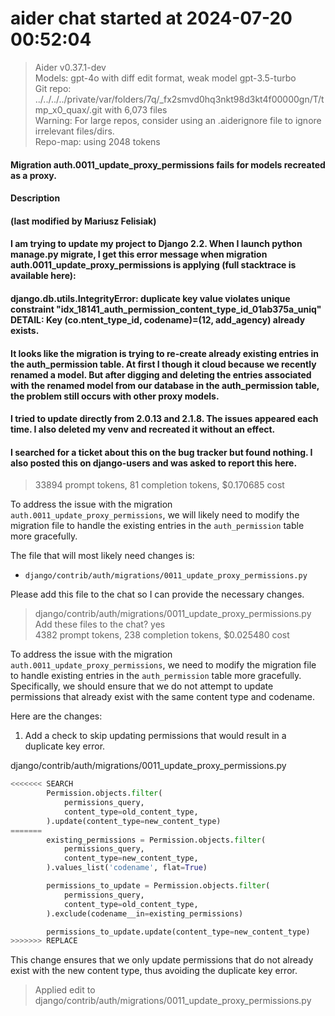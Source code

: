 
# aider chat started at 2024-07-20 00:52:04

> Aider v0.37.1-dev  
> Models: gpt-4o with diff edit format, weak model gpt-3.5-turbo  
> Git repo: ../../../../private/var/folders/7q/_fx2smvd0hq3nkt98d3kt4f00000gn/T/tmp_x0_quax/.git with 6,073 files  
> Warning: For large repos, consider using an .aiderignore file to ignore irrelevant files/dirs.  
> Repo-map: using 2048 tokens  

#### Migration auth.0011_update_proxy_permissions fails for models recreated as a proxy.  
#### Description  
#### 	   
#### 		(last modified by Mariusz Felisiak)  
#### 	   
#### I am trying to update my project to Django 2.2. When I launch python manage.py migrate, I get this error message when migration auth.0011_update_proxy_permissions is applying (full stacktrace is available ​here):  
#### django.db.utils.IntegrityError: duplicate key value violates unique constraint "idx_18141_auth_permission_content_type_id_01ab375a_uniq" DETAIL: Key (co.ntent_type_id, codename)=(12, add_agency) already exists.  
#### It looks like the migration is trying to re-create already existing entries in the auth_permission table. At first I though it cloud because we recently renamed a model. But after digging and deleting the entries associated with the renamed model from our database in the auth_permission table, the problem still occurs with other proxy models.  
#### I tried to update directly from 2.0.13 and 2.1.8. The issues appeared each time. I also deleted my venv and recreated it without an effect.  
#### I searched for a ticket about this on the bug tracker but found nothing. I also posted this on ​django-users and was asked to report this here.  
> 33894 prompt tokens, 81 completion tokens, $0.170685 cost  

To address the issue with the migration `auth.0011_update_proxy_permissions`, we will likely need to modify the migration file to handle the existing entries in the `auth_permission` table more gracefully.

The file that will most likely need changes is:
- `django/contrib/auth/migrations/0011_update_proxy_permissions.py`

Please add this file to the chat so I can provide the necessary changes.

> django/contrib/auth/migrations/0011_update_proxy_permissions.py  
> Add these files to the chat? yes  
> 4382 prompt tokens, 238 completion tokens, $0.025480 cost  

To address the issue with the migration `auth.0011_update_proxy_permissions`, we need to modify the migration file to handle existing entries in the `auth_permission` table more gracefully. Specifically, we should ensure that we do not attempt to update permissions that already exist with the same content type and codename.

Here are the changes:

1. Add a check to skip updating permissions that would result in a duplicate key error.

django/contrib/auth/migrations/0011_update_proxy_permissions.py
```python
<<<<<<< SEARCH
        Permission.objects.filter(
            permissions_query,
            content_type=old_content_type,
        ).update(content_type=new_content_type)
=======
        existing_permissions = Permission.objects.filter(
            permissions_query,
            content_type=new_content_type,
        ).values_list('codename', flat=True)

        permissions_to_update = Permission.objects.filter(
            permissions_query,
            content_type=old_content_type,
        ).exclude(codename__in=existing_permissions)

        permissions_to_update.update(content_type=new_content_type)
>>>>>>> REPLACE
```

This change ensures that we only update permissions that do not already exist with the new content type, thus avoiding the duplicate key error.

> Applied edit to django/contrib/auth/migrations/0011_update_proxy_permissions.py  
